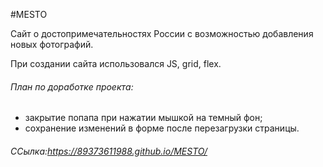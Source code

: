 #MESTO

Сайт о достопримечательностях России с возможностью добавления новых фотографий.
 
При создании сайта использовался JS, grid, flex. 

###### План по доработке проекта:
- закрытие попапа при нажатии мышкой на темный фон;
- сохранение изменений в форме после перезагрузки страницы.

###### ССылка:<https://89373611988.github.io/MESTO/>

